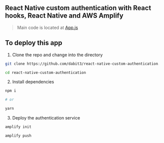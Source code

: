 ## React Native custom authentication with React hooks, React Native and AWS Amplify

> Main code is located at [App.js](https://github.com/dabit3/react-native-custom-authentication/blob/master/App.js)

## To deploy this app

1. Clone the repo and change into the directory

```sh
git clone https://github.com/dabit3/react-native-custom-authentication.git

cd react-native-custom-authentication
```

2. Install dependencies

```sh
npm i

# or

yarn
```

3. Deploy the authentication service

```sh
amplify init

amplify push
```